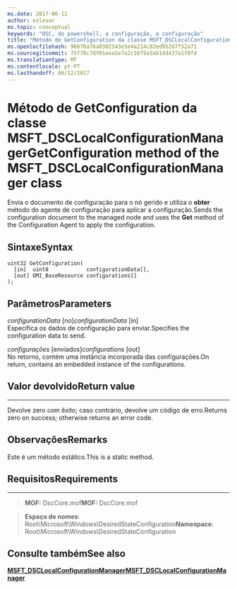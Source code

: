 ```yaml
---
ms.date: 2017-06-12
author: eslesar
ms.topic: conceptual
keywords: "DSC, do powershell, a configuração, a configuração"
title: "Método de GetConfiguration da classe MSFT_DSCLocalConfigurationManager"
ms.openlocfilehash: 96676a76a0302543e5e4a214c82ed952d7f52a71
ms.sourcegitcommit: 75f70c7df01eea5e7a2c16f9a3ab1dd437a1f8fd
ms.translationtype: MT
ms.contentlocale: pt-PT
ms.lasthandoff: 06/12/2017
---
```

# <a name="getconfiguration-method-of-the-msftdsclocalconfigurationmanager-class"></a><span data-ttu-id="24b80-103">Método de GetConfiguration da classe MSFT_DSCLocalConfigurationManager</span><span class="sxs-lookup"><span data-stu-id="24b80-103">GetConfiguration method of the MSFT_DSCLocalConfigurationManager class</span></span>

<span data-ttu-id="24b80-104">Envia o documento de configuração para o nó gerido e utiliza o **obter** método do agente de configuração para aplicar a configuração.</span><span class="sxs-lookup"><span data-stu-id="24b80-104">Sends the configuration document to the managed node and uses the **Get** method of the Configuration Agent to apply the configuration.</span></span>

<a name="syntax"></a><span data-ttu-id="24b80-105">Sintaxe</span><span class="sxs-lookup"><span data-stu-id="24b80-105">Syntax</span></span>
------

```mof
uint32 GetConfiguration(
  [in]  uint8            configurationData[],
  [out] OMI_BaseResource configurations[]
);
```

<a name="parameters"></a><span data-ttu-id="24b80-106">Parâmetros</span><span class="sxs-lookup"><span data-stu-id="24b80-106">Parameters</span></span>
----------

<span data-ttu-id="24b80-107">*configurationData* \[no\]</span><span class="sxs-lookup"><span data-stu-id="24b80-107">*configurationData* \[in\]</span></span>  
<span data-ttu-id="24b80-108">Especifica os dados de configuração para enviar.</span><span class="sxs-lookup"><span data-stu-id="24b80-108">Specifies the configuration data to send.</span></span>

<span data-ttu-id="24b80-109">*configurações* \[enviados\]</span><span class="sxs-lookup"><span data-stu-id="24b80-109">*configurations* \[out\]</span></span>  
<span data-ttu-id="24b80-110">No retorno, contém uma instância incorporada das configurações.</span><span class="sxs-lookup"><span data-stu-id="24b80-110">On return, contains an embedded instance of the configurations.</span></span>

## <a name="return-value"></a><span data-ttu-id="24b80-111">Valor devolvido</span><span class="sxs-lookup"><span data-stu-id="24b80-111">Return value</span></span>
------------

<span data-ttu-id="24b80-112">Devolve zero com êxito; caso contrário, devolve um código de erro.</span><span class="sxs-lookup"><span data-stu-id="24b80-112">Returns zero on success; otherwise returns an error code.</span></span>

## <a name="remarks"></a><span data-ttu-id="24b80-113">Observações</span><span class="sxs-lookup"><span data-stu-id="24b80-113">Remarks</span></span>

<span data-ttu-id="24b80-114">Este é um método estático.</span><span class="sxs-lookup"><span data-stu-id="24b80-114">This is a static method.</span></span>

## <a name="requirements"></a><span data-ttu-id="24b80-115">Requisitos</span><span class="sxs-lookup"><span data-stu-id="24b80-115">Requirements</span></span>
------------
><span data-ttu-id="24b80-116">**MOF:** DscCore.mof</span><span class="sxs-lookup"><span data-stu-id="24b80-116">**MOF:** DscCore.mof</span></span>

><span data-ttu-id="24b80-117">**Espaço de nomes**: Root\Microsoft\Windows\DesiredStateConfiguration</span><span class="sxs-lookup"><span data-stu-id="24b80-117">**Namespace**: Root\Microsoft\Windows\DesiredStateConfiguration</span></span>


## <a name="see-also"></a><span data-ttu-id="24b80-118">Consulte também</span><span class="sxs-lookup"><span data-stu-id="24b80-118">See also</span></span>


[<span data-ttu-id="24b80-119">**MSFT_DSCLocalConfigurationManager**</span><span class="sxs-lookup"><span data-stu-id="24b80-119">**MSFT_DSCLocalConfigurationManager**</span></span>](msft-dsclocalconfigurationmanager.md)
 

 



